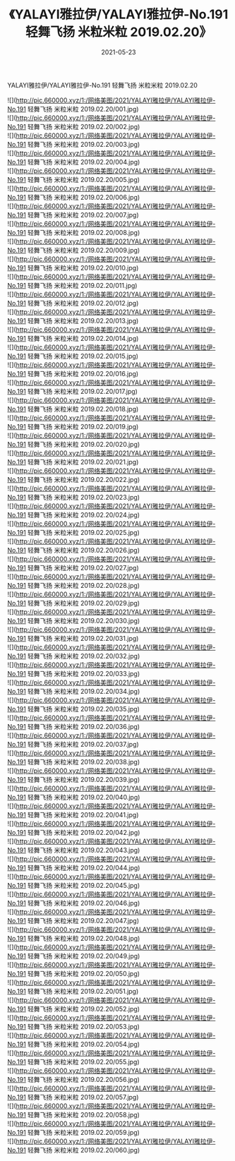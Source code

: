 ﻿---
layout: post
title:  《YALAYI雅拉伊/YALAYI雅拉伊-No.191 轻舞飞扬 米粒米粒 2019.02.20》
date:   2021-05-23
img: http://pic.660000.xyz/1:/网络美图/2021/YALAYI雅拉伊/YALAYI雅拉伊-No.191 轻舞飞扬 米粒米粒 2019.02.20/000.jpg
categories: [美女, 清纯, 唯美]
---

YALAYI雅拉伊/YALAYI雅拉伊-No.191 轻舞飞扬 米粒米粒 2019.02.20

 ![](http://pic.660000.xyz/1:/网络美图/2021/YALAYI雅拉伊/YALAYI雅拉伊-No.191 轻舞飞扬 米粒米粒 2019.02.20/001.jpg) <br>![](http://pic.660000.xyz/1:/网络美图/2021/YALAYI雅拉伊/YALAYI雅拉伊-No.191 轻舞飞扬 米粒米粒 2019.02.20/002.jpg) <br>![](http://pic.660000.xyz/1:/网络美图/2021/YALAYI雅拉伊/YALAYI雅拉伊-No.191 轻舞飞扬 米粒米粒 2019.02.20/003.jpg) <br>![](http://pic.660000.xyz/1:/网络美图/2021/YALAYI雅拉伊/YALAYI雅拉伊-No.191 轻舞飞扬 米粒米粒 2019.02.20/004.jpg) <br>![](http://pic.660000.xyz/1:/网络美图/2021/YALAYI雅拉伊/YALAYI雅拉伊-No.191 轻舞飞扬 米粒米粒 2019.02.20/005.jpg) <br>![](http://pic.660000.xyz/1:/网络美图/2021/YALAYI雅拉伊/YALAYI雅拉伊-No.191 轻舞飞扬 米粒米粒 2019.02.20/006.jpg) <br>![](http://pic.660000.xyz/1:/网络美图/2021/YALAYI雅拉伊/YALAYI雅拉伊-No.191 轻舞飞扬 米粒米粒 2019.02.20/007.jpg) <br>![](http://pic.660000.xyz/1:/网络美图/2021/YALAYI雅拉伊/YALAYI雅拉伊-No.191 轻舞飞扬 米粒米粒 2019.02.20/008.jpg) <br>![](http://pic.660000.xyz/1:/网络美图/2021/YALAYI雅拉伊/YALAYI雅拉伊-No.191 轻舞飞扬 米粒米粒 2019.02.20/009.jpg) <br>![](http://pic.660000.xyz/1:/网络美图/2021/YALAYI雅拉伊/YALAYI雅拉伊-No.191 轻舞飞扬 米粒米粒 2019.02.20/010.jpg) <br>![](http://pic.660000.xyz/1:/网络美图/2021/YALAYI雅拉伊/YALAYI雅拉伊-No.191 轻舞飞扬 米粒米粒 2019.02.20/011.jpg) <br>![](http://pic.660000.xyz/1:/网络美图/2021/YALAYI雅拉伊/YALAYI雅拉伊-No.191 轻舞飞扬 米粒米粒 2019.02.20/012.jpg) <br>![](http://pic.660000.xyz/1:/网络美图/2021/YALAYI雅拉伊/YALAYI雅拉伊-No.191 轻舞飞扬 米粒米粒 2019.02.20/013.jpg) <br>![](http://pic.660000.xyz/1:/网络美图/2021/YALAYI雅拉伊/YALAYI雅拉伊-No.191 轻舞飞扬 米粒米粒 2019.02.20/014.jpg) <br>![](http://pic.660000.xyz/1:/网络美图/2021/YALAYI雅拉伊/YALAYI雅拉伊-No.191 轻舞飞扬 米粒米粒 2019.02.20/015.jpg) <br>![](http://pic.660000.xyz/1:/网络美图/2021/YALAYI雅拉伊/YALAYI雅拉伊-No.191 轻舞飞扬 米粒米粒 2019.02.20/016.jpg) <br>![](http://pic.660000.xyz/1:/网络美图/2021/YALAYI雅拉伊/YALAYI雅拉伊-No.191 轻舞飞扬 米粒米粒 2019.02.20/017.jpg) <br>![](http://pic.660000.xyz/1:/网络美图/2021/YALAYI雅拉伊/YALAYI雅拉伊-No.191 轻舞飞扬 米粒米粒 2019.02.20/018.jpg) <br>![](http://pic.660000.xyz/1:/网络美图/2021/YALAYI雅拉伊/YALAYI雅拉伊-No.191 轻舞飞扬 米粒米粒 2019.02.20/019.jpg) <br>![](http://pic.660000.xyz/1:/网络美图/2021/YALAYI雅拉伊/YALAYI雅拉伊-No.191 轻舞飞扬 米粒米粒 2019.02.20/020.jpg) <br>![](http://pic.660000.xyz/1:/网络美图/2021/YALAYI雅拉伊/YALAYI雅拉伊-No.191 轻舞飞扬 米粒米粒 2019.02.20/021.jpg) <br>![](http://pic.660000.xyz/1:/网络美图/2021/YALAYI雅拉伊/YALAYI雅拉伊-No.191 轻舞飞扬 米粒米粒 2019.02.20/022.jpg) <br>![](http://pic.660000.xyz/1:/网络美图/2021/YALAYI雅拉伊/YALAYI雅拉伊-No.191 轻舞飞扬 米粒米粒 2019.02.20/023.jpg) <br>![](http://pic.660000.xyz/1:/网络美图/2021/YALAYI雅拉伊/YALAYI雅拉伊-No.191 轻舞飞扬 米粒米粒 2019.02.20/024.jpg) <br>![](http://pic.660000.xyz/1:/网络美图/2021/YALAYI雅拉伊/YALAYI雅拉伊-No.191 轻舞飞扬 米粒米粒 2019.02.20/025.jpg) <br>![](http://pic.660000.xyz/1:/网络美图/2021/YALAYI雅拉伊/YALAYI雅拉伊-No.191 轻舞飞扬 米粒米粒 2019.02.20/026.jpg) <br>![](http://pic.660000.xyz/1:/网络美图/2021/YALAYI雅拉伊/YALAYI雅拉伊-No.191 轻舞飞扬 米粒米粒 2019.02.20/027.jpg) <br>![](http://pic.660000.xyz/1:/网络美图/2021/YALAYI雅拉伊/YALAYI雅拉伊-No.191 轻舞飞扬 米粒米粒 2019.02.20/028.jpg) <br>![](http://pic.660000.xyz/1:/网络美图/2021/YALAYI雅拉伊/YALAYI雅拉伊-No.191 轻舞飞扬 米粒米粒 2019.02.20/029.jpg) <br>![](http://pic.660000.xyz/1:/网络美图/2021/YALAYI雅拉伊/YALAYI雅拉伊-No.191 轻舞飞扬 米粒米粒 2019.02.20/030.jpg) <br>![](http://pic.660000.xyz/1:/网络美图/2021/YALAYI雅拉伊/YALAYI雅拉伊-No.191 轻舞飞扬 米粒米粒 2019.02.20/031.jpg) <br>![](http://pic.660000.xyz/1:/网络美图/2021/YALAYI雅拉伊/YALAYI雅拉伊-No.191 轻舞飞扬 米粒米粒 2019.02.20/032.jpg) <br>![](http://pic.660000.xyz/1:/网络美图/2021/YALAYI雅拉伊/YALAYI雅拉伊-No.191 轻舞飞扬 米粒米粒 2019.02.20/033.jpg) <br>![](http://pic.660000.xyz/1:/网络美图/2021/YALAYI雅拉伊/YALAYI雅拉伊-No.191 轻舞飞扬 米粒米粒 2019.02.20/034.jpg) <br>![](http://pic.660000.xyz/1:/网络美图/2021/YALAYI雅拉伊/YALAYI雅拉伊-No.191 轻舞飞扬 米粒米粒 2019.02.20/035.jpg) <br>![](http://pic.660000.xyz/1:/网络美图/2021/YALAYI雅拉伊/YALAYI雅拉伊-No.191 轻舞飞扬 米粒米粒 2019.02.20/036.jpg) <br>![](http://pic.660000.xyz/1:/网络美图/2021/YALAYI雅拉伊/YALAYI雅拉伊-No.191 轻舞飞扬 米粒米粒 2019.02.20/037.jpg) <br>![](http://pic.660000.xyz/1:/网络美图/2021/YALAYI雅拉伊/YALAYI雅拉伊-No.191 轻舞飞扬 米粒米粒 2019.02.20/038.jpg) <br>![](http://pic.660000.xyz/1:/网络美图/2021/YALAYI雅拉伊/YALAYI雅拉伊-No.191 轻舞飞扬 米粒米粒 2019.02.20/039.jpg) <br>![](http://pic.660000.xyz/1:/网络美图/2021/YALAYI雅拉伊/YALAYI雅拉伊-No.191 轻舞飞扬 米粒米粒 2019.02.20/040.jpg) <br>![](http://pic.660000.xyz/1:/网络美图/2021/YALAYI雅拉伊/YALAYI雅拉伊-No.191 轻舞飞扬 米粒米粒 2019.02.20/041.jpg) <br>![](http://pic.660000.xyz/1:/网络美图/2021/YALAYI雅拉伊/YALAYI雅拉伊-No.191 轻舞飞扬 米粒米粒 2019.02.20/042.jpg) <br>![](http://pic.660000.xyz/1:/网络美图/2021/YALAYI雅拉伊/YALAYI雅拉伊-No.191 轻舞飞扬 米粒米粒 2019.02.20/043.jpg) <br>![](http://pic.660000.xyz/1:/网络美图/2021/YALAYI雅拉伊/YALAYI雅拉伊-No.191 轻舞飞扬 米粒米粒 2019.02.20/044.jpg) <br>![](http://pic.660000.xyz/1:/网络美图/2021/YALAYI雅拉伊/YALAYI雅拉伊-No.191 轻舞飞扬 米粒米粒 2019.02.20/045.jpg) <br>![](http://pic.660000.xyz/1:/网络美图/2021/YALAYI雅拉伊/YALAYI雅拉伊-No.191 轻舞飞扬 米粒米粒 2019.02.20/046.jpg) <br>![](http://pic.660000.xyz/1:/网络美图/2021/YALAYI雅拉伊/YALAYI雅拉伊-No.191 轻舞飞扬 米粒米粒 2019.02.20/047.jpg) <br>![](http://pic.660000.xyz/1:/网络美图/2021/YALAYI雅拉伊/YALAYI雅拉伊-No.191 轻舞飞扬 米粒米粒 2019.02.20/048.jpg) <br>![](http://pic.660000.xyz/1:/网络美图/2021/YALAYI雅拉伊/YALAYI雅拉伊-No.191 轻舞飞扬 米粒米粒 2019.02.20/049.jpg) <br>![](http://pic.660000.xyz/1:/网络美图/2021/YALAYI雅拉伊/YALAYI雅拉伊-No.191 轻舞飞扬 米粒米粒 2019.02.20/050.jpg) <br>![](http://pic.660000.xyz/1:/网络美图/2021/YALAYI雅拉伊/YALAYI雅拉伊-No.191 轻舞飞扬 米粒米粒 2019.02.20/051.jpg) <br>![](http://pic.660000.xyz/1:/网络美图/2021/YALAYI雅拉伊/YALAYI雅拉伊-No.191 轻舞飞扬 米粒米粒 2019.02.20/052.jpg) <br>![](http://pic.660000.xyz/1:/网络美图/2021/YALAYI雅拉伊/YALAYI雅拉伊-No.191 轻舞飞扬 米粒米粒 2019.02.20/053.jpg) <br>![](http://pic.660000.xyz/1:/网络美图/2021/YALAYI雅拉伊/YALAYI雅拉伊-No.191 轻舞飞扬 米粒米粒 2019.02.20/054.jpg) <br>![](http://pic.660000.xyz/1:/网络美图/2021/YALAYI雅拉伊/YALAYI雅拉伊-No.191 轻舞飞扬 米粒米粒 2019.02.20/055.jpg) <br>![](http://pic.660000.xyz/1:/网络美图/2021/YALAYI雅拉伊/YALAYI雅拉伊-No.191 轻舞飞扬 米粒米粒 2019.02.20/056.jpg) <br>![](http://pic.660000.xyz/1:/网络美图/2021/YALAYI雅拉伊/YALAYI雅拉伊-No.191 轻舞飞扬 米粒米粒 2019.02.20/057.jpg) <br>![](http://pic.660000.xyz/1:/网络美图/2021/YALAYI雅拉伊/YALAYI雅拉伊-No.191 轻舞飞扬 米粒米粒 2019.02.20/058.jpg) <br>![](http://pic.660000.xyz/1:/网络美图/2021/YALAYI雅拉伊/YALAYI雅拉伊-No.191 轻舞飞扬 米粒米粒 2019.02.20/059.jpg) <br>![](http://pic.660000.xyz/1:/网络美图/2021/YALAYI雅拉伊/YALAYI雅拉伊-No.191 轻舞飞扬 米粒米粒 2019.02.20/060.jpg) <br>